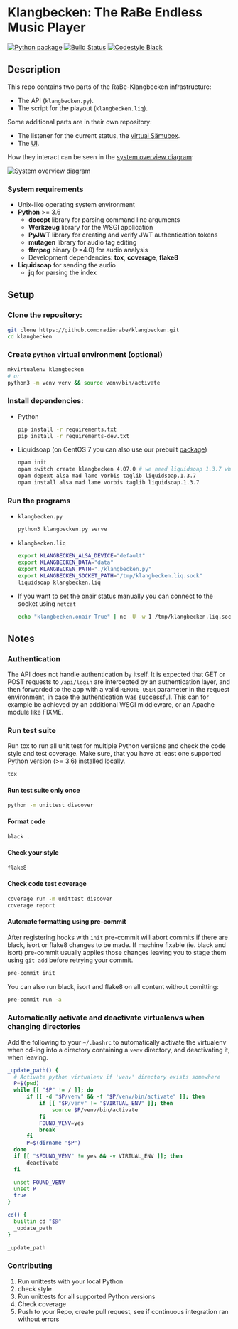 # Klangbecken: The RaBe Endless Music Player

[![Python package](https://github.com/radiorabe/klangbecken/workflows/Python%20package/badge.svg)](https://github.com/radiorabe/klangbecken/actions?query=workflow%3A%22Python+package%22)
[![Build Status](https://travis-ci.org/radiorabe/klangbecken.svg?branch=master)](https://travis-ci.org/radiorabe/klangbecken)
[![Codestyle Black](https://img.shields.io/badge/code%20style-black-000000.svg)](https://github.com/psf/black)

## Description
This repo contains two parts of the RaBe-Klangbecken infrastructure:
* The API (`klangbecken.py`).
* The script for the playout (`klangbecken.liq`).

Some additional parts are in their own repository:
* The listener for the current status, the [virtual Sämubox](https://github.com/radiorabe/virtual-saemubox).
* The [UI](https://github.com/radiorabe/klangbecken-ui).

How they interact can be seen in the [system overview diagram](doc/system-overview.svg):

![System overview diagram](doc/system-overview.svg)

### System requirements
* Unix-like operating system environment
* **Python** >= 3.6
  * **docopt** library for parsing command line arguments
  * **Werkzeug** library for the WSGI application
  * **PyJWT** library for creating and verify JWT authentication tokens
  * **mutagen** library for audio tag editing
  * **ffmpeg** binary (>=4.0) for audio analysis
  * Development dependencies: **tox**, **coverage**, **flake8**
* **Liquidsoap** for sending the audio
  * **jq** for parsing the index

## Setup

### Clone the repository:
```bash
git clone https://github.com:radiorabe/klangbecken.git
cd klangbecken
```

### Create `python` virtual environment (optional)
```bash
mkvirtualenv klangbecken
# or
python3 -m venv venv && source venv/bin/activate
```

### Install dependencies:
* Python
  ```bash
  pip install -r requirements.txt
  pip install -r requirements-dev.txt
  ```
* Liquidsoap (on CentOS 7 you can also use our prebuilt [package](https://github.com/radiorabe/centos-rpm-liquidsoap))
  ```bash
  opam init
  opam switch create klangbecken 4.07.0 # we need liquidsoap 1.3.7 which does not run after OCaml 4.07.0
  opam depext alsa mad lame vorbis taglib liquidsoap.1.3.7
  opam install alsa mad lame vorbis taglib liquidsoap.1.3.7
  ```

### Run the programs
* `klangbecken.py`
  ```bash
  python3 klangbecken.py serve
  ```
* `klangbecken.liq`
  ```bash
  export KLANGBECKEN_ALSA_DEVICE="default"
  export KLANGBECKEN_DATA="data"
  export KLANGBECKEN_PATH="./klangbecken.py"
  export KLANGBECKEN_SOCKET_PATH="/tmp/klangbecken.liq.sock"
  liquidsoap klangbecken.liq
  ```
* If you want to set the onair status manually you can connect to the socket using `netcat`
  ```bash
  echo "klangbecken.onair True" | nc -U -w 1 /tmp/klangbecken.liq.sock
  ```

## Notes

### Authentication

The API does not handle authentication by itself. It is expected that GET or POST requests to `/api/login` are intercepted by an authentication layer, and then forwarded to the app with a valid `REMOTE_USER` parameter in the request environment, in case the authentication was successful. This can for example be achieved by an additional WSGI middleware, or an Apache module like FIXME.


### Run test suite

Run tox to run all unit test for multiple Python versions and check the code style and test coverage. Make sure, that you have at least one supported Python version (>= 3.6) installed locally.
```bash
tox
```

#### Run test suite only once

```bash
python -m unittest discover
```

#### Format code

```bash
black .
```

#### Check your style

```bash
flake8
```

#### Check code test coverage
```bash
coverage run -m unittest discover
coverage report
```

#### Automate formatting using pre-commit

After registering hooks with `init` pre-commit will abort commits if there are black, isort or flake8 changes to be made. If machine fixable (ie. black and isort) pre-commit usually applies those changes leaving you to stage them using `git add` before retrying your commit.
```bash
pre-commit init
```
You can also run black, isort and flake8 on all content without comitting:
```bash
pre-commit run -a
```

### Automatically activate and deactivate virtualenvs when changing directories

Add the following to your `~/.bashrc` to automatically activate the virtualenv when cd-ing into a directory containing a `venv` directory, and deactivating it, when leaving.

```bash
_update_path() {
  # Activate python virtualenv if 'venv' directory exists somewhere
  P=$(pwd)
  while [[ "$P" != / ]]; do
      if [[ -d "$P/venv" && -f "$P/venv/bin/activate" ]]; then
          if [[ "$P/venv" != "$VIRTUAL_ENV" ]]; then
              source $P/venv/bin/activate
          fi
          FOUND_VENV=yes
          break
      fi
      P=$(dirname "$P")
  done
  if [[ "$FOUND_VENV" != yes && -v VIRTUAL_ENV ]]; then
      deactivate
  fi

  unset FOUND_VENV
  unset P
  true
}

cd() {
  builtin cd "$@"
  _update_path
}

_update_path
```


### Contributing

1. Run unittests with your local Python
2. check style
3. Run unittests for all supported Python versions
4. Check coverage
5. Push to your Repo, create pull request, see if continuous integration ran without errors
